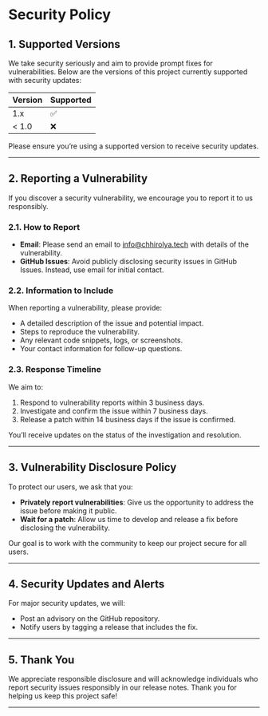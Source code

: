 # Security Policy

## 1. Supported Versions

We take security seriously and aim to provide prompt fixes for vulnerabilities. Below are the versions of this project currently supported with security updates:

| Version | Supported          |
| ------- | ------------------ |
| 1.x     | :white_check_mark: |
| < 1.0   | :x:                |

Please ensure you’re using a supported version to receive security updates.

---

## 2. Reporting a Vulnerability

If you discover a security vulnerability, we encourage you to report it to us responsibly.

### 2.1. How to Report

- **Email**: Please send an email to info@chhirolya.tech with details of the vulnerability.
- **GitHub Issues**: Avoid publicly disclosing security issues in GitHub Issues. Instead, use email for initial contact.

### 2.2. Information to Include

When reporting a vulnerability, please provide:
- A detailed description of the issue and potential impact.
- Steps to reproduce the vulnerability.
- Any relevant code snippets, logs, or screenshots.
- Your contact information for follow-up questions.

### 2.3. Response Timeline

We aim to:
1. Respond to vulnerability reports within 3 business days.
2. Investigate and confirm the issue within 7 business days.
3. Release a patch within 14 business days if the issue is confirmed.

You’ll receive updates on the status of the investigation and resolution.

---

## 3. Vulnerability Disclosure Policy

To protect our users, we ask that you:
- **Privately report vulnerabilities**: Give us the opportunity to address the issue before making it public.
- **Wait for a patch**: Allow us time to develop and release a fix before disclosing the vulnerability.
  
Our goal is to work with the community to keep our project secure for all users.

---

## 4. Security Updates and Alerts

For major security updates, we will:
- Post an advisory on the GitHub repository.
- Notify users by tagging a release that includes the fix.

---

## 5. Thank You

We appreciate responsible disclosure and will acknowledge individuals who report security issues responsibly in our release notes. Thank you for helping us keep this project safe!

---
